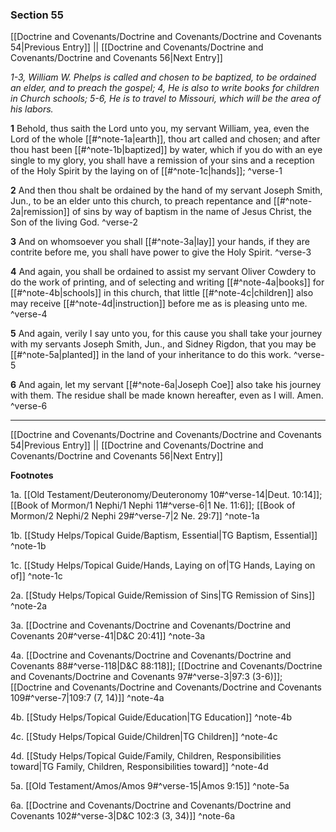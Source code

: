 ### Section 55

[[Doctrine and Covenants/Doctrine and Covenants/Doctrine and Covenants 54|Previous Entry]]  ||  [[Doctrine and Covenants/Doctrine and Covenants/Doctrine and Covenants 56|Next Entry]]

*1-3, William W. Phelps is called and chosen to be baptized, to be ordained an elder, and to preach the gospel; 4, He is also to write books for children in Church schools; 5-6, He is to travel to Missouri, which will be the area of his labors.*

**1**  Behold, thus saith the Lord unto you, my servant William, yea, even the Lord of the whole [[#^note-1a|earth]], thou art called and chosen; and after thou hast been [[#^note-1b|baptized]] by water, which if you do with an eye single to my glory, you shall have a remission of your sins and a reception of the Holy Spirit by the laying on of [[#^note-1c|hands]]; ^verse-1

**2**  And then thou shalt be ordained by the hand of my servant Joseph Smith, Jun., to be an elder unto this church, to preach repentance and [[#^note-2a|remission]] of sins by way of baptism in the name of Jesus Christ, the Son of the living God. ^verse-2

**3**  And on whomsoever you shall [[#^note-3a|lay]] your hands, if they are contrite before me, you shall have power to give the Holy Spirit. ^verse-3

**4**  And again, you shall be ordained to assist my servant Oliver Cowdery to do the work of printing, and of selecting and writing [[#^note-4a|books]] for [[#^note-4b|schools]] in this church, that little [[#^note-4c|children]] also may receive [[#^note-4d|instruction]] before me as is pleasing unto me. ^verse-4

**5**  And again, verily I say unto you, for this cause you shall take your journey with my servants Joseph Smith, Jun., and Sidney Rigdon, that you may be [[#^note-5a|planted]] in the land of your inheritance to do this work. ^verse-5

**6**  And again, let my servant [[#^note-6a|Joseph Coe]] also take his journey with them. The residue shall be made known hereafter, even as I will. Amen. ^verse-6


---
[[Doctrine and Covenants/Doctrine and Covenants/Doctrine and Covenants 54|Previous Entry]]  ||  [[Doctrine and Covenants/Doctrine and Covenants/Doctrine and Covenants 56|Next Entry]]


**Footnotes**


1a. [[Old Testament/Deuteronomy/Deuteronomy 10#^verse-14|Deut. 10:14]]; [[Book of Mormon/1 Nephi/1 Nephi 11#^verse-6|1 Ne. 11:6]]; [[Book of Mormon/2 Nephi/2 Nephi 29#^verse-7|2 Ne. 29:7]] ^note-1a

1b. [[Study Helps/Topical Guide/Baptism, Essential|TG Baptism, Essential]] ^note-1b

1c. [[Study Helps/Topical Guide/Hands, Laying on of|TG Hands, Laying on of]] ^note-1c

2a. [[Study Helps/Topical Guide/Remission of Sins|TG Remission of Sins]] ^note-2a

3a. [[Doctrine and Covenants/Doctrine and Covenants/Doctrine and Covenants 20#^verse-41|D&C 20:41]] ^note-3a

4a. [[Doctrine and Covenants/Doctrine and Covenants/Doctrine and Covenants 88#^verse-118|D&C 88:118]]; [[Doctrine and Covenants/Doctrine and Covenants/Doctrine and Covenants 97#^verse-3|97:3 (3-6)]]; [[Doctrine and Covenants/Doctrine and Covenants/Doctrine and Covenants 109#^verse-7|109:7 (7, 14)]] ^note-4a

4b. [[Study Helps/Topical Guide/Education|TG Education]] ^note-4b

4c. [[Study Helps/Topical Guide/Children|TG Children]] ^note-4c

4d. [[Study Helps/Topical Guide/Family, Children, Responsibilities toward|TG Family, Children, Responsibilities toward]] ^note-4d

5a. [[Old Testament/Amos/Amos 9#^verse-15|Amos 9:15]] ^note-5a

6a. [[Doctrine and Covenants/Doctrine and Covenants/Doctrine and Covenants 102#^verse-3|D&C 102:3 (3, 34)]] ^note-6a